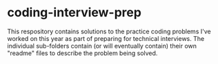 # coding-interview-prep

This respository contains solutions to the practice coding problems I've worked on this year as part of preparing for technical interviews.  The individual sub-folders contain (or will eventually contain) their own "readme" files to describe the problem being solved.